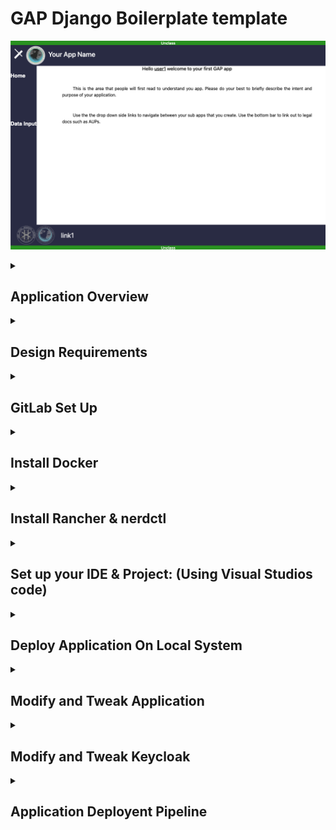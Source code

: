 # GAP Django Boilerplate template
![Alt text](./.readmefiles/app_home.png)

<details><summary><h2><b>Application Overview</b></h2></summary>

### Boilerplate for smaller projects (Scaffolding)
This boilerplates is a  “Starter Kit” . That targets novice developers or new early adopters. 

It focuses on fast prototyping by creating the elements which are necessary for a baseline Django Application. The intent of this application is to provide a baseline for look and feel of future applications that will be put on this platform. The main task/goal of this application is to allow any level of developer the ability to start working on logic without worrying about things like Authentication, Role Based Access Controls RBAC ,Database integration, and building a test harness.  This application was suppose to target a widely used programing language that can easily be picked up. Thus it is implemented using Django framework which is based on Python.

</details><details><summary><h2><b>Design Requirements</b></h2></summary>

* Django Framework
* Database integration
* Role Based Access Controls RBAC
* Keycloak (All-Auth)
* Local Development

</details><details><summary><h2><b>GitLab Set Up</b></h2></summary>

<details><summary>Create GitLab SSH Keys with ssh-keygen</summary>

### Create GitLab SSH Keys with ssh-keygen

Both Ubuntu and Windows machines support SSH out of the box.

Updated versions of Windows 10 and Windows Server have built-in support since 2018, so there is no need to download Putty, PuttyGen or Plink to create RAS keys or to SSH in to GitLab. Just open PowerShell in Windows or a Linux terminal window on Ubuntu  or Mac OSx terminal and issue the following command:

C:\gitlab\ssh\example> `ssh-keygen -o -t rsa -b 4096 -C "ssh-keygen@gitlab.jadeuc.com"`
The options provided to the ssh-keygen command force the tool to create an RSA compatible key using the latest OpenSSL standards. The -C switch simply adds a comment to the end of the public file.

Accept all of the defaults when prompted for a passphrase or a special storage location. By default, all GitLab SSH keys must go in an .ssh folder under the user’s home directory. Furthermore, a blank passphrase is acceptable unless your organization’s compliance rules state otherwise.

This operation will create Git SSH keys named id_ras.pub and id_rsa respectively.

### Copy the public SSH key
You must configure the value of the public key in GitLab. Open the public key in a text editor and copy the value to the clipboard:
![Alt text](./.readmefiles/github-ssh-keygen-key-pub.jpeg)

Copy the .pub key produced from the GitLab SSH key generation operation and configure it into GitLab.

### Configure GitLab SSH keys
Log into GitLab and click on your account preferences.

Click the SSH Keys link and paste the copied value into the text field.

Set an expiration date, and then click the blue button to persistently add the GitLab SSH key.
![Alt text](./.readmefiles/gitlab-ssh-key-conf-1024x471.jpeg)
Configure GitLab SSH keys under your account preferences.

  </details><details><summary>Generate a Personal Access Token</summary>

### Generate a Personal Access Token
Continue under preferences and select access tokens on the left hand side

 I would name the token based on the IDE you are using. Also notice that you can chose an expiration date for the token. I would also give the token full permissions as shown below. Then I would click generate personal access token.
![Alt text](./.readmefiles/access-token1.png)

Next copy and save that token temporarily to a local .txt . You will need it later
![Alt text](./.readmefiles/access-token2.png)

</details><details><summary>Create your Gitlab project</summary>

### Create your Gitlab project

Go to [Our GitLab](https://gitlab.jadeuc.com/gap/bza/) and click new sub group.
![Alt text](./.readmefiles/subgroup.png)
Recommend naming it with the following convention `<"your project name">`.I would leave the project private until your ready to share it with the rest of the Gitlab teams. Then Click create sub group
![Alt text](./.readmefiles/subgroup2.png)
Then fork the branch 
![Alt text](./.readmefiles/creatpr0.png.png)
Click create blank project. Recommend naming it using  the following convention `<app_"your project name">`
![Alt text](./.readmefiles/creatpr1.png)
![Alt text](./.readmefiles/creatpr2.png)
Now you need to fork the app_django_boilerplate into the subgroup you created above

got to [Our GitLab](https://gitlab.jadeuc.com/gap/bza/app_django_boilerplate) and click fork

</details>

</details>

</details><details><summary><h2><b>Install Docker</b></h2></summary>

Please see [link](https://docs.docker.com/desktop/install/mac-install/) for detailed installation instructions.

</details><details><summary><h2><b>Install Rancher & nerdctl </b></h2></summary>

Please see [link](https://rancherdesktop.io/) for detailed installation instructions.

</details><details><summary><h2><b>Set up your IDE & Project: (Using Visual Studios code)</b></h2></summary>

<details><summary>Install and Configure Visual Studio Code</summary>

### Install and Configure Visual Studio Code
 
Install [link](https://code.visualstudio.com/) (download and install the proper version for your OS)

Recommend Installing all of the following extension 

(required Python, Pylace, YAML and Database Client) 

(highly recommend code auto complete and Django Libraries)

(The remaining plug-ins in the image below are good to have but not required or highly recomended)

![Alt text](./.readmefiles/extentions0.png)
![Alt text](./.readmefiles/extentions1.png)

</details>

<details><summary>Clone Your GitLab for Local DevInstall and Configure Visual Studio Code</summary>

### Clone Your GitLab for Local Dev
 
Clone your `keycloak_<your_app_name>`  from the fork you created earlier
copy the git link for your `keycloak_<your_app_name>`
![Alt text](./.readmefiles/clone.png)
then open VS Code and click "clone git repository"
![Alt text](./.readmefiles/clone1.png)
then paste the git link into the clone from url bar and click enter
![Alt text](./.readmefiles/clone2.png)
next create and select a parent folder for all of your applications. I created a folder called  "Visual_Studio_Code_Projects" in my home directory. Make sure you select this folder as the location you want to clone your keycloak application to
![Alt text](./.readmefiles/clone3.png)
click enter  and select open
</details>

</details>

</details>

</details><details><summary><h2><b>Deploy Application On Local System</b></h2></summary>

<details><summary><b>Deploy Application in Docker</b></summary>

###  Deploy Application in Docker
use the following command to deploy your application to docker: 
`docker-compose up -d` (the -d flag is will make docker run in the background so you can continue to ue the current terminal)

Then you can navigate to http://host.docker.internal:8000/ to view your application.
Next login with select login with keycloak
Default creds for testing are:

(user3 has no Basic_Roles to show that role based acess controls are working for view only access)
user: user1
pass: user1 

(user3 has Data_Edit permision to show that role based acess controls are allowing this user and no other user the ability to edit data)
user: user2
pass: user2 

(user3 has No_Roles to show that role based acess controls are blocking content for users with no roles)
user: user3
pass: user3 

See modify keycloak section to add/remove users and roles. 
See modify application to add role based acess controls to specific page/view/data

</details><details><summary><b>Deploy Container using nerdctl</b></summary>

###  Deploy Container using nerdctl

use the following command to deploy your application to nerdctl: 
`nerdctl compose up -d` (the -d flag is will make nerdctl run in the background so you can continue to ue the current terminal)

Then you can navigate to http://host.docker.internal:8000/ to view your application.
Next login with select login with keycloak
Default creds for testing are:

(user3 has no Basic_Roles to show that role based acess controls are working for view only access)
user: user1
pass: user1 

(user3 has Data_Edit permision to show that role based acess controls are allowing this user and no other user the ability to edit data)
user: user2
pass: user2 

(user3 has No_Roles to show that role based acess controls are blocking content for users with no roles)
user: user3
pass: user3 

See modify keycloak section to add/remove users and roles. 
See modify application to add role based acess controls to specific page/view/data


</details>

<details><summary><b>Deploy Docker Container To Kubernetes</b></summary>

###  Deploy Docker Container To Kubernetes


</details>

</details><details><summary><h2><b>Modify and Tweak Application</b></h2></summary>

<details><summary>CRUD Add Fields</summary>

Go to django>App_CRUD>forms.py and add addittional field to the fields variable.
![Alt text](./.readmefiles/crud0.png)
Then copy and past one of the widget lines and modify the name and placeholder as needed.
![Alt text](./.readmefiles/crud1.png)
Then go to django>App_CRUD>models.py and add addittional model to the class TOA.
![Alt text](./.readmefiles/crud2.png)
Complete the addition by running  `python manage.py makemigrations` in terminal (this will migrate the fields to the sqlite database)
![Alt text](./.readmefiles/crud3.png)
</details>


<details><summary>CRUD Remove Field</summary>

Go to django>App_CRUD>forms.py and remove field from the fields variable.
![Alt text](./.readmefiles/crud0.png)
Then remove one of the widget lines.
![Alt text](./.readmefiles/crud1.png)
Then go to django>App_CRUD>models.py and remove the field model from the class TOA.
![Alt text](./.readmefiles/crud2.png)
Then go to Database plugin and add the sqlite3 file as the database you are editing
![Alt text](./.readmefiles/sql0.png)
Then remove the table  or rename it so you can pull migrate old data over to the new table 
![Alt text](./.readmefiles/sql1.png)
Complete the addition by running  `python manage.py makemigrations` in terminal (this will migrate the fields to the sqlite database)
![Alt text](./.readmefiles/crud3.png)
</details>

<details><summary>Add/Change Role based Access Controls To Pages & Snippets</summary>
go to django>App_CRUD>views_CRUD.py Or your app views

Make sure the import statment of `from Project_Django_Boilerplate_GAP.views import get_user_roles` is found at the top ofyour views.py.

Then add the following to your view definitition: (A view definition defines each new view or webpage the user has access to. You should have a new one for ever html page you present to the user)
```
    roles = get_user_roles(request)
    
    if "Basic_User" in roles:
       access = "TRUE"
    else:
        access = "FALSE"
    context = {
        'login_roles': roles,
        'access': access,
```
Change "Basic_User" to the role that you created for this page in keycloak. (Be sure to use the exact spelling and capitalization input into keycloak)
![Alt text](./.readmefiles/crud4.png)


then add the following to your {% block content %} on your new html template: (This will import context from the statment you created above in your view.py)
```
        {% if access  == "TRUE" %}
            Your HTML
        {% else %}
            {% include 'snippet/access_denied.html' %}
```
![Alt text](./.readmefiles/template0.png)

 Snipits are blocks of repeatable HTML that you intend to use in multiple pages ie Headers, Footers, Navigation (This is the main way to keep the look and feel the same outside of .CSS)
 Add your custom snippets under Project_Django_Boilerplate_GAP>templates>snippet"
 Snippits can be added to a page by adding `{% include 'snippet/yoursnippetname.html' %}` to the loaction you want your snipit to load.
 ![Alt text](./.readmefiles/snippet0.png)

 In order to add static files IE js, css, images make sure to include a static folder with the following hieracy to your app.  Then add `{% load static %}` to the top of the html template your trying to load the static file into. Then use something similar to src="{% static 'img/You_Shall_Not_Pass!_0-1_screenshot.jpeg' %}" to load the specific static item into the page.
 ![Alt text](./.readmefiles/snippet1.png)
</details>

<details><summary>Modify Global Variables</summary>
Global variables you might want to import include as keys, secrets, and  static variables that get reused often IE web domain.
Go to the django>Dockerfile  and add:
(ENV)    (variable_name) (variable value)
IE:
`ENV KEYCLOAK_ADMIN_PASSWORD admin`

 ![Alt text](./.readmefiles/env0.png)

</details>



</details><details><summary><h2><b>Modify and Tweak Keycloak</b></h2></summary>

<details><summary>Pre-Requistes</summary>

###  Pre-Requistes
Pre-req Log into Keycloak using http://127.0.0.1:8080/auth/ 
![Alt text](./.readmefiles/keycloak0.png)
Click Administration Console "add default user: admin  and pass: admin" Click sign in
![Alt text](./.readmefiles/keycloak1.png)
Make sure you are in the Default Realm
![Alt text](./.readmefiles/keycloak2.png)

</details>

<details><summary>Add Users</summary>

###  Add Users
Click users on the left hand panel:
![Alt text](./.readmefiles/adduser0.png)
Click Add user in right hand corner:
![Alt text](./.readmefiles/adduser1.png)
Fill in the Form with user:

![Alt text](./.readmefiles/adduser2.png)

Add a password by going to the credential tab:
![Alt text](./.readmefiles/adduser3.png)
Remove user by selecting Delete:
![Alt text](./.readmefiles/adduser4.png)

</details>

<details><summary>Add Roles</summary>

###  Add Roles
click on the config>Roles option in your side bar then Click add role:
![Alt text](./.readmefiles/role0.png)
then fill in form and click save:
![Alt text](./.readmefiles/role1.png)

</details>

<details><summary>Add Roles To User</summary>

###  Add Roles To User
click edit users under the manage>Users Sidebar selection then click view users:
![Alt text](./.readmefiles/userrole.png)
Select edit user and then select edit ad click on role mapping tab:
![Alt text](./.readmefiles/userrole1.png)
then select the role in available roles and "add selected"

</details>

<details><summary>Save Running Keycloak Config</summary>

###  Save Running Keycloak Config

"do not use the import export feature in the keycloak gui" (It doesn't work for your purposes)

"use the below commands modify the <tags> with your specific info"

Use "docker ps" command to display containers and there ids
then use the below commands:

`docker exec -it `<"keycloak container id">` sh`
```
/opt/jboss/keycloak/bin/standalone.sh \
    -Dkeycloak.migration.action=export \
    -Dkeycloak.migration.provider=singleFile \
    -Dkeycloak.migration.file=/tmp/keycloak-gbp-export.json \
    -Dkeycloak.migration.realmName=default \
    -Djboss.socket.binding.port-offset=100
```
Exit `Control C`

`docker cp first_3_of_contaner_id:/tmp/keycloak-gbp-export.json ~/Desktop` Replace first_3_of_contaner_id with the first 3 characters of your target container id

then copy the keycloak-gbp-export.json located on your desktop and replace the default_realm.json in project (ie ./keyclaok/default_realm.json) "make sure you rename the file to default_realm.json) (ie ./keyclaok/default_realm.json"

</details>

</details><details><summary><h2><b>Application Deployent Pipeline</b></h2></summary>

<details><summary><b>CI</b></summary>


</details>

<details><summary><b>CD</b></summary>


</details>

</details>